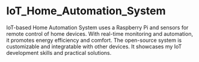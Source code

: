# IoT_Home_Automation_System
IoT-based Home Automation System uses a Raspberry Pi and sensors for remote control of home devices. With real-time monitoring and automation, it promotes energy efficiency and comfort. The open-source system is customizable and integratable with other devices. It showcases my IoT development skills and practical solutions.
